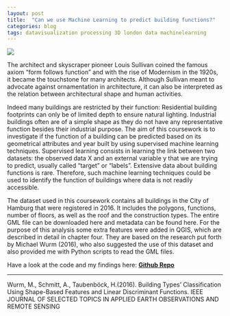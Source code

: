 ```yaml
---
layout: post
title:  "Can we use Machine Learning to predict building functions?"
categories: blog 
tags: datavisualization processing 3D london data machinelearning
---
```



<img style="float: center;" src="https://raw.githubusercontent.com/melanieimfeld/melanieimfeld.github.io/master/assets/footprint.png">

The architect and skyscraper pioneer Louis Sullivan coined the famous axiom “form follows function” and with the rise of Modernism in the 1920s, it became the touchstone for many architects. Although Sullivan meant to advocate against ornamentation in architecture, it can also be interpreted as the relation between architectural shape and human activities.

Indeed many buildings are restricted by their function: Residential building footprints can only be of limited depth to ensure natural lighting. Industrial buildings often are of a simple shape as they do not have any representative function besides their industrial purpose. The aim of this coursework is to investigate if the function of a building can be predicted based on its geometrical attributes and year built by using supervised machine learning techniques. Supervised learning consists in learning the link between two datasets: the observed data X and an external variable y that we are trying to predict, usually called “target” or “labels”. Extensive data about building functions is rare. Therefore, such machine learning techniques could be used to identify the function of buildings where data is not readily accessible.

The dataset used in this coursework contains all buildings in the City of Hamburg that were registered in 2016. It includes the polygons, functions, number of floors, as well as the roof and the construction types. The entire GML file can be downloaded here and metadata can be found here. For the purpose of this analysis some extra features were added in QGIS, which are described in detail in chapter four. They are based on the research put forth by Michael Wurm (2016), who also suggested the use of this dataset and also provided me with Python scripts to read the GML files.

Have a look at the code and my findings here:
<b> <a href="https://github.com/melanieimfeld/BuildingTypeClassificationSciKit" >Github Repo</a> </b>


--------------
Wurm, M., Schmitt, A., Taubenböck, H.(2016). Building Types’ Classification Using Shape-Based Features and Linear Discriminant Functions. IEEE JOURNAL OF SELECTED TOPICS IN APPLIED EARTH OBSERVATIONS AND REMOTE SENSING



